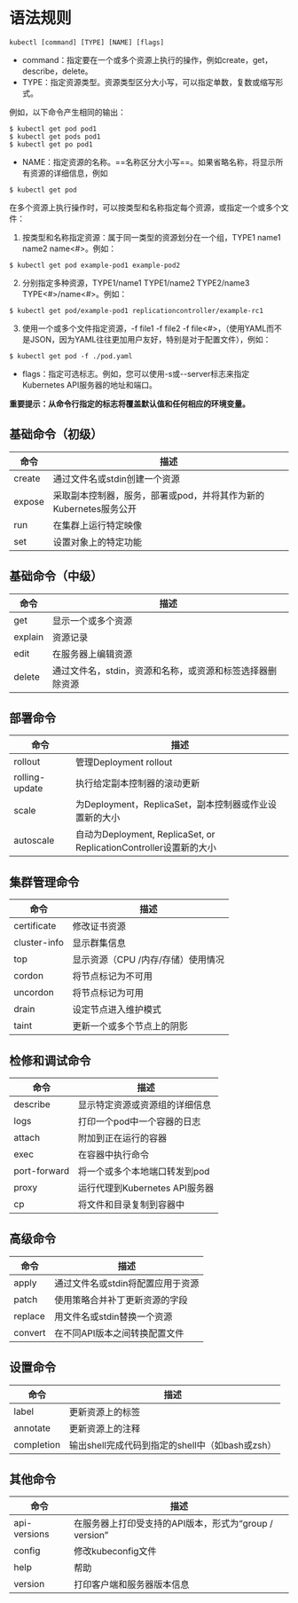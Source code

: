 # 语法规则

```
kubectl [command] [TYPE] [NAME] [flags]
```

- command：指定要在一个或多个资源上执行的操作，例如create，get，describe，delete。
- TYPE：指定资源类型。资源类型区分大小写，可以指定单数，复数或缩写形式。

例如，以下命令产生相同的输出：
```
$ kubectl get pod pod1 
$ kubectl get pods pod1 
$ kubectl get po pod1
```

- NAME：指定资源的名称。==名称区分大小写==。如果省略名称，将显示所有资源的详细信息，例如

```
$ kubectl get pod
```

在多个资源上执行操作时，可以按类型和名称指定每个资源，或指定一个或多个文件：
1. 按类型和名称指定资源：属于同一类型的资源划分在一个组，TYPE1 name1 name2 name<#>。例如：

```
$ kubectl get pod example-pod1 example-pod2
```

2. 分别指定多种资源，TYPE1/name1 TYPE1/name2 TYPE2/name3 TYPE<#>/name<#>。例如：

```
$ kubectl get pod/example-pod1 replicationcontroller/example-rc1
```

3. 使用一个或多个文件指定资源，-f file1 -f file2 -f file<#>，（使用YAML而不是JSON，因为YAML往往更加用户友好，特别是对于配置文件），例如：

```
$ kubectl get pod -f ./pod.yaml
```

- flags：指定可选标志。例如，您可以使用-s或--server标志来指定Kubernetes API服务器的地址和端口。

**重要提示：从命令行指定的标志将覆盖默认值和任何相应的环境变量。**

## 基础命令（初级）

命令 | 描述
---|---
  create      |   通过文件名或stdin创建一个资源
  expose       |采取副本控制器，服务，部署或pod，并将其作为新的Kubernetes服务公开
  run           |  在集群上运行特定映像
  set           |   设置对象上的特定功能
## 基础命令（中级）

命令 | 描述
---|---
  get         |     显示一个或多个资源
  explain      |  资源记录
  edit          |   在服务器上编辑资源
  delete         |通过文件名，stdin，资源和名称，或资源和标签选择器删除资源
## 部署命令

命令| 描述
---|---
  rollout        |        管理Deployment rollout
  rolling-update  | 执行给定副本控制器的滚动更新
  scale           |       为Deployment，ReplicaSet，副本控制器或作业设置新的大小
  autoscale        |   自动为Deployment, ReplicaSet, or ReplicationController设置新的大小
## 集群管理命令

命令|描述
---|---
certificate      |修改证书资源
  cluster-info    |显示群集信息
  top            |    显示资源（CPU /内存/存储）使用情况
  cordon          |将节点标记为不可用
  uncordon     | 将节点标记为可用
  drain        |     设定节点进入维护模式
  taint        |      更新一个或多个节点上的阴影
## 检修和调试命令
命令|描述
---|---
  describe        |   显示特定资源或资源组的详细信息
  logs            |      打印一个pod中一个容器的日志
  attach      |        附加到正在运行的容器
  exec      |           在容器中执行命令
  port-forward | 将一个或多个本地端口转发到pod
  proxy      |       运行代理到Kubernetes API服务器
  cp         |         将文件和目录复制到容器中
## 高级命令
命令|描述
---|---
  apply    |       通过文件名或stdin将配置应用于资源
  patch    |      使用策略合并补丁更新资源的字段
  replace  |      用文件名或stdin替换一个资源
  convert   |    在不同API版本之间转换配置文件
## 设置命令
命令|描述
---|---
  label     |          更新资源上的标签
  annotate  |      更新资源上的注释
  completion   |  输出shell完成代码到指定的shell中（如bash或zsh）
## 其他命令
命令|描述
---|---
  api-versions  | 在服务器上打印受支持的API版本，形式为“group / version”
  config        |    修改kubeconfig文件
  help         |      帮助
  version      |    打印客户端和服务器版本信息
